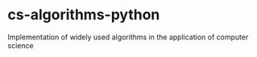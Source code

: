 # cs-algorithms-python
Implementation of widely used algorithms in the application of computer science
